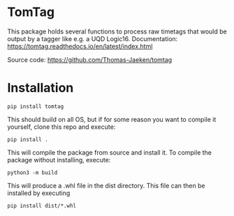 # TomTag

This package holds several functions to process raw timetags that would be output by a tagger like e.g. a UQD Logic16.
Documentation:
https://tomtag.readthedocs.io/en/latest/index.html

Source code:
https://github.com/Thomas-Jaeken/tomtag

# Installation
```
pip install tomtag
```
This should build on all OS, but if for some reason you want to compile it yourself, clone this repo and execute: 
```
pip install .
```
This will compile the package from source and install it. To compile the package without installing, execute:
```
python3 -m build
```
This will produce a .whl file in the dist directory. This file can then be installed by executing
```
pip install dist/*.whl
```